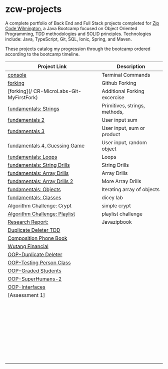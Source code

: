 # zcw-projects
A complete portfolio of Back End and Full Stack projects completed for [Zip Code Wilmington](http://www.zipcodewilmington.com/), a Java Bootcamp focused on Object Oriented Programming, TDD methodologies and SOLID principles. Technologies include: Java, TypeScript, Git, SQL, Ionic, Spring, and Maven.

These projects catalog my progression through the bootcamp ordered according to the bootcamp timeline.

| Project Link                                                 | Description                   |
| ------------------------------------------------------------ | ----------------------------- |
| [console](/CR-MesoLabs-Console)                              | Terminal Commands             |
| [forking]( /Spoon-Knife)                                     | Github Forking                |
| [forking](/ CR-MicroLabs-Git-MyFirstFork)                    | Additional Forking excercise  |
| [fundamentals: Strings]( /CR-MicroLabs-JavaFundamentals-DanDoBetterDrills) | Primitives, strings, methods, |
| [fundamentals 2]( /ZCW-MicroLabs-JavaFundamentals-SumOfInput) | User input sum                |
| [fundamentals 3]( /ZCW-MicroLabs-JavaFundamentals-SumOrProduct) | User input, sum or product    |
| [fundamentals 4, Guessing Game]( /ZCW-MicroLabs-JavaFundamentals-TooLargeTooSmall) | User input, random object     |
| [fundamentals: Loops](/CR-MicroLabs-Loops-NumbersTrianglesTables) | Loops                         |
| [fundamentals: String Drills](FundamentalDrills-Part2)       | String Drills                 |
| [fundamentals: Array Drills]( /FundamentalDrills-Part1)      | Array Drills                  |
| [fundamentals: Array Drills 2]( /CR-MicroLabs-Arrays-StringArrayUtilities) | More Array Drills             |
| [fundamentals: Objects]( /CR-MesoLabs-Arrays-PersonDetails)  | Iterating array of objects    |
| [fundamentals: Classes]()                                    | dicey lab                     |
| [Algorithm Challenge: Crypt]()                               | simple crypt                  |
| [Algorithm Challenge: Playlist]()                            | playlist challenge            |
| [Research Report: ]()                                        | Javazipbook                   |
| [Duplicate Deleter TDD]()                                    |                               |
| [Composition Phone Book]()                                   |                               |
| [Wutang Financial]()                                         |                               |
| [OOP-Duplicate Deleter]()                                    |                               |
| [OOP-Testing Person Class]()                                 |                               |
| [OOP-Graded Students]()                                      |                               |
| [OOP-SuperHumans-2]()                                        |                               |
| [OOP-Interfaces]()                                           |                               |
| [Assessment 1]                                               |                               |
|                                                              |                               |
|                                                              |                               |
|                                                              |                               |
|                                                              |                               |
|                                                              |                               |
|                                                              |                               |
|                                                              |                               |
|                                                              |                               |
|                                                              |                               |
|                                                              |                               |
|                                                              |                               |
|                                                              |                               |
|                                                              |                               |
|                                                              |                               |
|                                                              |                               |
|                                                              |                               |
|                                                              |                               |
|                                                              |                               |
|                                                              |                               |
|                                                              |                               |
|                                                              |                               |
|                                                              |                               |
|                                                              |                               |
|                                                              |                               |
|                                                              |                               |
|                                                              |                               |
|                                                              |                               |
|                                                              |                               |
|                                                              |                               |
|                                                              |                               |
|                                                              |                               |
|                                                              |                               |
|                                                              |                               |
|                                                              |                               |

